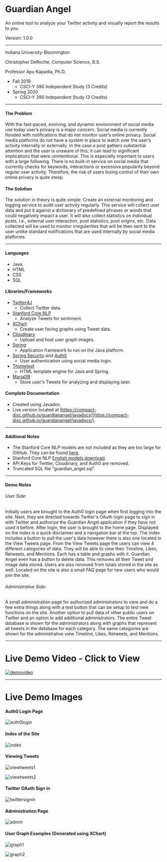 # Guardian Angel
An online tool to analyze your Twitter activity and visually report the results to you.

Version: 1.0.0

___

Indiana University-Bloomington

Christopher DeRoche, Computer Science, B.S.

Professor Apu Kapadia, Ph.D.

* Fall 2019
  * CSCI-Y 390 Independent Study (3 Credits)
* Spring 2020
  * CSCI-Y 390 Independent Study (3 Credits)
___

#### The Problem

With the fast-paced, evolving, and dynamic environment of social media use today user’s privacy is a major concern. Social media is currently flooded with notifications that do not monitor user’s online privacy. Social media platforms do not have a system in place to watch over the user’s activity internally or externally. In the case a post gathers substantial attention and the user is unaware of this; it can lead to significant implications that were unintentional. This is especially important to users with a large following. There is no built-in service on social media that currently checks for keywords, interactions or excessive popularity beyond regular user activity. Therefore, the risk of users losing control of their own online privacy is quite steep.

#### The Solution

The solution in theory is quite simple. Create an external monitoring and logging service to audit user activity regularly. This service will collect user data and put it against a dictionary of predefined phrases or words that could negatively impact a user. It will also collect statistics on individual posts, i.e., external user interaction, post statistics, post origins, etc. Data collected will be used to monitor irregularities that will be then sent to the user unlike standard notifications that are used internally by social media platforms.

___

#### Languages
* Java
* HTML
* CSS
* SQL

#### Libraries/Frameworks
* [Twitter4J](http://twitter4j.org/en/index.html)
  * Collect Twitter data.
* [Stanford Core NLP](https://stanfordnlp.github.io/CoreNLP/)
  * Analyze Tweets for sentiment.
* [XChart](https://knowm.org/open-source/xchart/)
  * Create user facing graphs using Tweet data.
* [Cloudinary](https://cloudinary.com/)
  * Upload and host user graph images.
* [Spring](https://spring.io/)
  * Application framework to run on the Java platform.
* [Spring Security](https://spring.io/projects/spring-security) and [Auth0](https://auth0.com/)
  * User authentication using social media login.
* [Thymeleaf](https://www.thymeleaf.org/)
  * HTML template engine for Java and Spring.
* [MariaDB](https://mariadb.org/)
  * Store user's Tweets for analyzing and displaying later.

#### Complete Documentation
* Created using Javadoc.
* Live version located at [https://compact-disc.github.io/guardianangel/javadocs](https://compact-disc.github.io/guardianangel/javadocs/).
___

#### Addtional Notes
* The Stanford Core NLP models are not included as they are too large for GitHub. They can be found [here](https://stanfordnlp.github.io/CoreNLP/).
* Stanford Core NLP [English models download](http://nlp.stanford.edu/software/stanford-corenlp-4.0.0-models-english.jar).
* API Keys for Twitter, Cloudinary, and Auth0 are removed.
* Truncated SQL file "guardian_angel.sql".

___

#### Demo Notes
###### User Side:

Initially users are brought to the Auth0 login page when first logging into the site. Next, they are directed towards Twitter's OAuth login page to sign in with Twitter and authorize the Guardian Angel application if they have not used it before. After login, the user is brought to the home page. Displayed on the index is a quick disclaimer and a navigation bar at the top. The index includes a button to pull the user's data however there is also one located in the View Tweets page. From the View Tweets page the users can view 4 different categories of data. They will be able to view their Timeline, Likes, Retweets, and Mentions. Each has a table and graphs with it. Guardian Angel even has a button to delete data. This removes all their Tweet and image data stored. Users are also removed from totals stored in the site as well. Located on the site is also a small FAQ page for new users who would join the site.

###### Administrative Side:

A small administration page for authorized administrators to view and do a few extra things along with a test button that can be setup to test new functions on the site. Another option to pull data of other public users on Twitter and an option to add additional administrators. The entire Tweet database is shown for the administrators along with graphs that represent all tweets in the database for each category. The same categories are shown for the administrative view Timeline, Likes, Retweets, and Mentions.

___

# Live Demo Video - Click to View
[![demovideo](readme/demovideo.png)](https://www.youtube.com/watch?v=QY3EocGs8MI)

___

# Live Demo Images
#### Auth0 Login Page
![auth0login](readme/auth0.png)
#### Index of the Site
![index](readme/home.png)
#### Viewing Tweets
![viewtweets1](readme/viewtweets.png)

![viewtweets2](readme/viewtweets2.png)
#### Twitter OAuth Sign in
![twittersignin](readme/twitter-oauth-login.png)
#### Administration Page
![admin](readme/admin.png)
#### User Graph Examples (Generated using XChart)
![graph1](readme/graph1.png)

![graph2](readme/graph2.png)
